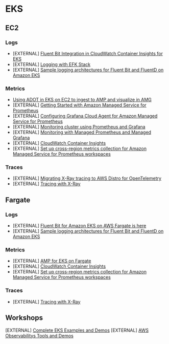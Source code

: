# EKS

## EC2

### Logs

- [EXTERNAL] [Fluent Bit Integration in CloudWatch Container Insights for EKS](https://aws.amazon.com/blogs/containers/fluent-bit-integration-in-cloudwatch-container-insights-for-eks/)
- [EXTERNAL] [Logging with EFK Stack](https://www.eksworkshop.com/intermediate/230_logging/)
- [EXTERNAL] [Sample logging architectures for Fluent Bit and FluentD on Amazon EKS](https://github.com/aws-samples/amazon-eks-fluent-logging-examples)

### Metrics

- [Using ADOT in EKS on EC2 to ingest to AMP and visualize in AMG](recipes/ec2-eks-metrics-go-adot-ampamg.md)
- [EXTERNAL] [Getting Started with Amazon Managed Service for Prometheus](https://aws.amazon.com/blogs/mt/getting-started-amazon-managed-service-for-prometheus/)
- [EXTERNAL] [Configuring Grafana Cloud Agent for Amazon Managed Service for Prometheus](https://aws.amazon.com/blogs/opensource/configuring-grafana-cloud-agent-for-amazon-managed-service-for-prometheus/)
- [EXTERNAL] [Monitoring cluster using Prometheus and Grafana](https://www.eksworkshop.com/intermediate/240_monitoring/)
- [EXTERNAL] [Monitoring with Managed Prometheus and Managed Grafana](https://www.eksworkshop.com/intermediate/246_monitoring_amp_amg/)
- [EXTERNAL] [CloudWatch Container Insights](https://www.eksworkshop.com/intermediate/250_cloudwatch_container_insights/)
- [EXTERNAL] [Set up cross-region metrics collection for Amazon Managed Service for Prometheus workspaces](https://aws.amazon.com/blogs/opensource/set-up-cross-region-metrics-collection-for-amazon-managed-service-for-prometheus-workspaces/)

### Traces

- [EXTERNAL] [Migrating X-Ray tracing to AWS Distro for OpenTelemetry](https://aws.amazon.com/blogs/opensource/migrating-x-ray-tracing-to-aws-distro-for-opentelemetry/)
- [EXTERNAL] [Tracing with X-Ray](https://www.eksworkshop.com/intermediate/245_x-ray/x-ray/)

## Fargate

### Logs

- [EXTERNAL] [Fluent Bit for Amazon EKS on AWS Fargate is here](https://aws.amazon.com/blogs/containers/fluent-bit-for-amazon-eks-on-aws-fargate-is-here/)
- [EXTERNAL] [Sample logging architectures for Fluent Bit and FluentD on Amazon EKS](https://github.com/aws-samples/amazon-eks-fluent-logging-examples)

### Metrics

- [EXTERNAL] [AMP for EKS on Fargate](https://gist.github.com/mhausenblas/01d845449ca71f83170aec81783c8428)
- [EXTERNAL] [CloudWatch Container Insights](https://www.eksworkshop.com/intermediate/250_cloudwatch_container_insights/)
- [EXTERNAL] [Set up cross-region metrics collection for Amazon Managed Service for Prometheus workspaces](https://aws.amazon.com/blogs/opensource/set-up-cross-region-metrics-collection-for-amazon-managed-service-for-prometheus-workspaces/)

### Traces
- [EXTERNAL] [Tracing with X-Ray](https://www.eksworkshop.com/intermediate/245_x-ray/x-ray/)

## Workshops
[EXTERNAL] [Complete EKS Examples and Demos](https://www.eksworkshop.com/)
[EXTERNAL] [AWS Observabilitys Tools and Demos](https://observability.workshop.aws/en/)
